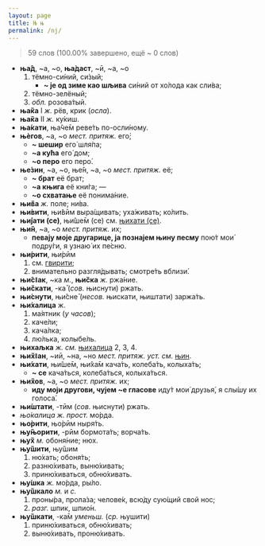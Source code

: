 ```yaml
---
layout: page
title: Њ њ
permalink: /nj/
---
```

> 59 слов (100.00% завершено, ещё ~ 0 слов)

* <a name="njad" title="њад" class="rs">**ња̂д**</a>, <a name="njada" title="њада" class="rs">~а</a>, <a name="njado" title="њадо" class="rs">~о</a>, <a name="njadast" title="њадаст" class="rs">**ња̀даст**</a>, <a name="njadasti" title="њадасти" class="rs">~ӣ</a>, <a name="njadasta" title="њадаста" class="rs">~а</a>, <a name="njadasto" title="њадасто" class="rs">~о</a>
  1. тёмно-си́ний, си́зый; 
     * **~ је од зиме као шљива** си́ний от хо́лода как сли́ва; 
  2. тёмно-зелёный;
  3. *обл.* розова́тый. 
* <a name="njakaI" title="њака" class="rs">**ња̏ка**</a> I *ж.* рёв, крик (*осла*).
* <a name="njakaII" title="њака" class="rs">**ња̏ка**</a> II *ж.* ку́киш.
* <a name="njakati" title="њакати" class="rs">**ња́кати**</a>, <a name="njačem" title="њачем" class="rs">ња̂че̄м</a> реве́ть по-осли́ному. 
* <a name="njegov" title="његов" class="rs">**њѐгов**</a>, <a name="njegova" title="његова" class="rs">~а</a>, <a name="njegovo" title="његово" class="rs">~о</a> *мест.* *притяж.* его́; 
  * **~ шешир** его́ шля́па; 
  * **~а кућа** его́ дом;
  * **~о перо** его перо́. 
* <a name="njezin" title="њезин" class="rs">**ње́зин**</a>, <a name="njezina" title="њезина" class="rs">~а</a>, <a name="njezino" title="њезино" class="rs">~о</a>, <a name="njen" title="њен" class="rs">ње̂н</a>, <a name="njena" title="њена" class="rs">~а</a>, <a name="njeno" title="њено" class="rs">~о</a> *мест.* *притяж.* её;
  * **~ брат** её брат; 
  * **~а књига** её кни́га; —
  * **~о схватање** её понима́ние. 
* <a name="njiva" title="њива" class="rs">**њи̏ва**</a> *ж.* поле; ни́ва. 
* <a name="njiviti" title="њивити" class="rs">**њи́вити**</a>, <a name="njivim" title="њивим" class="rs">њи̂вӣм</a> выра́щивать; уха́живать; ко́лить. 
* <a name="njijati-se" title="њијати-се" class="rs">**њи́јати (се)**</a>, <a name="njišem-se" title="њишем-се" class="rs">њи̂ше̄м</a> (се) см. [њихати (се)](/nj/#njihati-se). 
* <a name="njin" title="њин" class="rs">**њи̏н**</a>, <a name="njina" title="њина" class="rs">~а</a>, <a name="njino" title="њино" class="rs">~о</a> *мест.* *притяж.* их; 
  * **певају моје другарице, ја познајем њину песму** пою́т мои́ подру́ги, я узнаю́ их пе́сню. 
* <a name="njiriti" title="њирити" class="rs">**њи́рити**</a>, <a name="njirim" title="њирим" class="rs">њи́рӣм</a> 
  1. см. [гвирити](/g/#gviriti);
  2. внимательно разгля́дывать; смотре́ть вблизи́.
* <a name="njisak" title="њисак" class="rs">**њи̂сǁак**</a>, <a name="njiska" title="њиска" class="rs">~ка</a> *м.*, **њи̏ска** *ж.* ржа́ние.
* <a name="njiskati" title="њискати" class="rs">**њи̏скати**</a>, -ка̄ (*сов.* <a name="njisnuti" title="њиснути" class="rs">њиснути)</a> ржать. 
* <a title="" class="rs">**њи́снути**</a>, <a name="njisne" title="њисне" class="rs">њи̂сне̄</a> (*несов.* <a title="" class="rs">њискати</a>, <a name="njištati" title="њиштати" class="rs">њиштати)</a> заржа́ть. 
* <a name="njihalica" title="њихалица" class="rs">**њи́халица**</a> ж. 
  1. ма́ятник (*у часов*); 
  2. каче́ли;
  3. кача́лка;
  4. лю́лька, колыбе́ль. 
* <a name="njihaljka" title="њихаљка" class="rs">**њихаљка**</a> *ж.* *см.* [њихалица](/nj/#njihalica) 2, 3, 4. 
* <a name="njihan" title="њихан" class="rs">**њи̏хǁан**</a>, <a name="njihii" title="њихии" class="rs">~иӣ</a>, <a name="njihna" title="њихна" class="rs">~на</a>, <a name="njihno" title="њихно" class="rs">~но</a> *мест.* *притяж.* *уст.* *см.* [њин](/nj/#njin).
* <a name="njihati" title="њихати" class="rs">**њи́хати**</a>, <a name="njišem" title="њишем" class="rs">њи̂ше̄м</a>, <a name="njiham" title="њихам" class="rs">њи̂ха̄м</a> кача́ть, колеба́ть, колыха́ть;
  * <a name="njihati-se" title="њихати-се" class="rs">**~ се**</a> кача́ться, колеба́ться, колыха́ться.
* <a name="njihov" title="њихов" class="rs">**њи̏хов**</a>, <a name="njihova" title="њихова" class="rs">~а</a>, <a name="njihovo" title="њихово" class="rs">~о</a> *мест.* *притяж.* их; 
  * **иду моји другови, чујем ~е гласове** иду́т мои́ друзья́, я слы́шу их голоса́. 
* <a title="" class="rs">**њи́штати**</a>, -тӣм (*сов.* <a title="" class="rs">њиснути)</a> ржать.
* <a name="njokalica" title="њокалица" class="rs">*њо́калица*</a> *ж.* *прост.* мо́рда. 
* <a name="njoriti" title="њорити" class="rs">**њо̀рити**</a>, <a name="njorim" title="њорим" class="rs">њо̀рӣм</a> ныря́ть. 
* <a name="njunjoriti" title="њуњорити" class="rs">**њу̏њорити**</a>, -рӣм бормота́ть; ворча́ть.
* <a name="njuh" title="њух" class="rs">**њу̏х**</a> *м.* обоня́ние; нюх. 
* <a name="njušiti" title="њушити" class="rs">**њу̏шити**</a>, <a name="njušim" title="њушим" class="rs">њу̏шим</a>
  1. ню́хать; обоня́ть;
  2. разню́хивать, выню́хивать;
  3. приню́хиваться, обню́хивать. 
* <a name="njuška" title="њушка" class="rs">**њу́шка**</a> *ж.* мо́рда, ры́ло. 
* <a name="njuškalo" title="њушкало" class="rs">**њу̏шкало**</a> *м.* и *с.* 
  1. проны́ра, прола́за; челове́к, всю́ду сую́щий свой нос;
  2. *разг.* шпик, шпио́н.
* <a name="njuškati" title="њушкати" class="rs">**њу̏шкати**</a>, -ка̄м *уменьш.* (*ср.* њушити) 
  1. приню́хиваться, обню́хивать;
  2. выню́хивать, проню́хивать.
